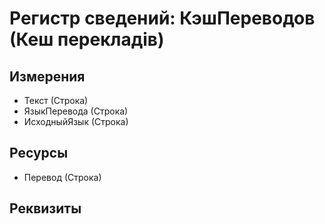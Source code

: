 ﻿# Регистр сведений: КэшПереводов (Кеш перекладів)

## Измерения

- Текст (Строка)
- ЯзыкПеревода (Строка)
- ИсходныйЯзык (Строка)

## Ресурсы

- Перевод (Строка)

## Реквизиты


